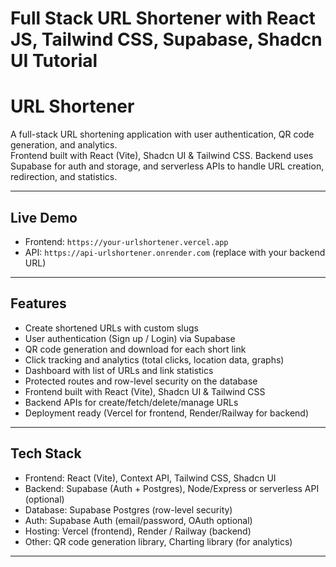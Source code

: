 # Full Stack URL Shortener with React JS, Tailwind CSS, Supabase, Shadcn UI Tutorial 

# URL Shortener

A full-stack URL shortening application with user authentication, QR code generation, and analytics.  
Frontend built with React (Vite), Shadcn UI & Tailwind CSS. Backend uses Supabase for auth and storage, and serverless APIs to handle URL creation, redirection, and statistics.

---

## Live Demo
- Frontend: `https://your-urlshortener.vercel.app`  
- API: `https://api-urlshortener.onrender.com` (replace with your backend URL)

---

## Features

- Create shortened URLs with custom slugs
- User authentication (Sign up / Login) via Supabase
- QR code generation and download for each short link
- Click tracking and analytics (total clicks, location data, graphs)
- Dashboard with list of URLs and link statistics
- Protected routes and row-level security on the database
- Frontend built with React (Vite), Shadcn UI & Tailwind CSS
- Backend APIs for create/fetch/delete/manage URLs
- Deployment ready (Vercel for frontend, Render/Railway for backend)

---

## Tech Stack

- Frontend: React (Vite), Context API, Tailwind CSS, Shadcn UI
- Backend: Supabase (Auth + Postgres), Node/Express or serverless API (optional)
- Database: Supabase Postgres (row-level security)
- Auth: Supabase Auth (email/password, OAuth optional)
- Hosting: Vercel (frontend), Render / Railway (backend)
- Other: QR code generation library, Charting library (for analytics)

---




